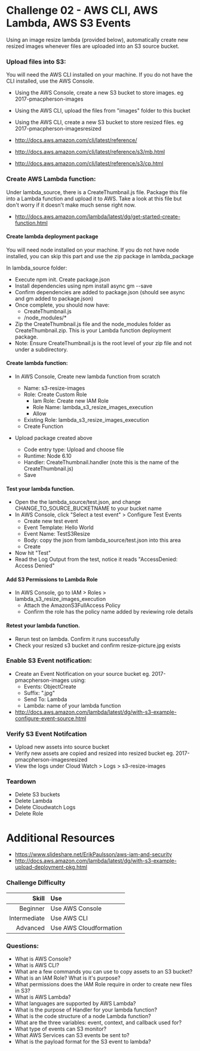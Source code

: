Challenge 02 - AWS CLI, AWS Lambda, AWS S3 Events
==================

Using an image resize lambda (provided below), automatically create new resized images whenever files are uploaded into an S3 source bucket.

### Upload files into S3:
You will need the AWS CLI installed on your machine.  If you do not have the CLI installed, use the AWS Console.

* Using the AWS Console, create a new S3 bucket to store images. eg 2017-pmacpherson-images
* Using the AWS CLI, upload the files from "images" folder to this bucket
* Using the AWS CLI, create a new S3 bucket to store resized files. eg 2017-pmacpherson-imagesresized

* http://docs.aws.amazon.com/cli/latest/reference/
* http://docs.aws.amazon.com/cli/latest/reference/s3/mb.html
* http://docs.aws.amazon.com/cli/latest/reference/s3/cp.html


### Create AWS Lambda function:
Under lambda_source, there is a CreateThumbnail.js file.  Package this file into a Lambda function and upload it to AWS.  Take a look at this file but don't worry if it doesn't make much sense right now.

* http://docs.aws.amazon.com/lambda/latest/dg/get-started-create-function.html
     
#### Create lambda deployment package
You will need node installed on your machine.  If you do not have node installed, you can skip this part and use the zip package in lambda_package

In lambda_source folder:

* Execute npm init.  Create package.json
* Install dependencies using npm install async gm --save
* Confirm dependencies are added to package.json (should see async and gm added to package.json)
* Once complete, you should now have:
	* CreateThumbnail.js
	* /node_modules/*
* Zip the CreateThumbnail.js file and the node_modules folder as CreateThumbnail.zip.  This is your Lambda function deployment package.
* Note: Ensure CreateThumbnail.js is the root level of your zip file and not under a subdirectory.


#### Create lambda function:
* In AWS Console, Create new lambda function from scratch
	* Name: s3-resize-images
	* Role: Create Custom Role
    	* Iam Role: Create new IAM Role
    	* Role Name: lambda_s3_resize_images_execution
    	* Allow
	* Existing Role: lambda_s3_resize_images_execution
	* Create Function

* Upload package created above
  * Code entry type: Upload and choose file
  * Runtime: Node 6.10
  * Handler: CreateThumbnail.handler (note this is the name of the CreateThumbnail.js)
  * Save


#### Test your lambda function.  
* Open the the lambda_source/test.json, and change CHANGE_TO_SOURCE_BUCKETNAME to your bucket name
* In AWS Console, click "Select a test event" > Configure Test Events
	* Create new test event
	* Event Template: Hello World
	* Event Name: TestS3Resize
	* Body: copy the json from lambda_source/test.json into this area
	* Create
* Now hit "Test"
* Read the Log Output from the test, notice it reads "AccessDenied: Access Denied"

#### Add S3 Permissions to Lambda Role
* In AWS Console, go to IAM > Roles > lambda_s3_resize_images_execution
	* Attach the AmazonS3FullAccess Policy
	* Confirm the role has the policy name added by reviewing role details


#### Retest your lambda function.  
* Rerun test on lambda.  Confirm it runs successfully
* Check your resized s3 bucket and confirm resize-picture.jpg exists



### Enable S3 Event notification:
* Create an Event Notification on your source bucket eg. 2017-pmacpherson-images using:
	* Events: ObjectCreate
	* Suffix: ".jpg"
	* Send To: Lambda
	* Lambda: name of your lambda function
* http://docs.aws.amazon.com/lambda/latest/dg/with-s3-example-configure-event-source.html


### Verify S3 Event Notifcation
* Upload new assets into source bucket
* Verify new assets are copied and resized into resized bucket eg. 2017-pmacpherson-imagesresized
* View the logs under Cloud Watch > Logs > s3-resize-images


### Teardown
* Delete S3 buckets
* Delete Lambda
* Delete Cloudwatch Logs
* Delete Role

# Additional Resources
* https://www.slideshare.net/ErikPaulsson/aws-iam-and-security
* http://docs.aws.amazon.com/lambda/latest/dg/with-s3-example-upload-deployment-pkg.html


### Challenge Difficulty 
Skill | Use
---:|:---
Beginner | Use AWS Console
Intermediate | Use AWS CLI
Advanced | Use AWS Cloudformation

### Questions:

* What is AWS Console?
* What is AWS CLI?
* What are a few commands you can use to copy assets to an S3 bucket?
* What is an IAM Role?  What is it's purpose?
* What permissions does the IAM Role require in order to create new files in S3?
* What is AWS Lambda?
* What languages are supported by AWS Lambda?
* What is the purpose of Handler for your lambda function?
* What is the code structure of a node Lambda function?
* What are the three variables: event, context, and callback used for?
* What type of events can S3 monitor?
* What AWS Services can S3 events be sent to?
* What is the payload format for the S3 event to lambda?




